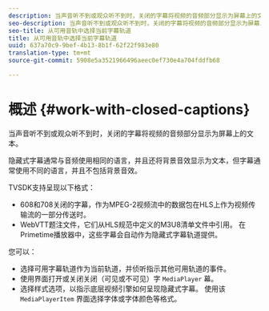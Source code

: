 ```yaml
---
description: 当声音听不到或观众听不到时，关闭的字幕将视频的音频部分显示为屏幕上的文本。
seo-description: 当声音听不到或观众听不到时，关闭的字幕将视频的音频部分显示为屏幕上的文本。
seo-title: 从可用音轨中选择当前字幕轨道
title: 从可用音轨中选择当前字幕轨道
uuid: 637a70c9-9bef-4b13-8b1f-62f22f983e80
translation-type: tm+mt
source-git-commit: 5908e5a3521966496aeec0ef730e4a704fddfb68

---
```



# 概述 {#work-with-closed-captions}

当声音听不到或观众听不到时，关闭的字幕将视频的音频部分显示为屏幕上的文本。

隐藏式字幕通常与音频使用相同的语言，并且还将背景音效显示为文本，但字幕通常使用不同的语言，并且不包括背景音效。

TVSDK支持呈现以下格式：

* 608和708关闭的字幕，作为MPEG-2视频流中的数据包在HLS上作为视频传输流的一部分传送时。
* WebVTT题注文件，它们从HLS规范中定义的M3U8清单文件中引用。 在Primetime播放器中，这些字幕会自动作为隐藏式字幕轨道提供。

您可以：

* 选择可用字幕轨道作为当前轨道，并侦听指示其他可用轨道的事件。
* 使用界面打开或关闭关闭（可见或不可见）字 `MediaPlayer` 幕。
* 选择样式选项，以指示底层视频引擎如何呈现隐藏式字幕。 使用该 `MediaPlayerItem` 界面选择字体或字体颜色等格式。
